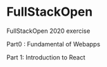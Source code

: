 # FullStackOpen
FullStackOpen 2020 exercise

Part0 : Fundamental of Webapps

Part 1: Introduction to React


